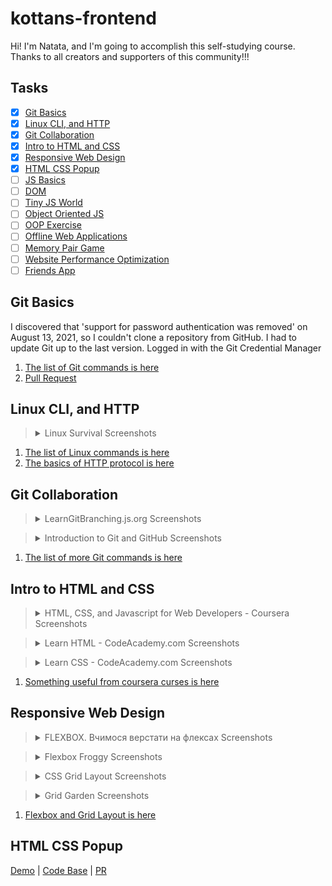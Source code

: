 # kottans-frontend

Hi! I'm Natata, and I'm going to accomplish this self-studying course. 
Thanks to all creators and supporters of this community!!!

## Tasks

-   [x] [Git Basics](#git-basics)
-   [x] [Linux CLI, and HTTP](#linux-cli-and-http)
-   [x] [Git Collaboration](#git-collaboration)
-   [x] [Intro to HTML and CSS](#intro-to-html-and-css)
-   [x] [Responsive Web Design](#responsive-web-design)
-   [x] [HTML CSS Popup](#html-css-popup)
-   [ ] [JS Basics](#js-basics)
-   [ ] [DOM](#dom)
-   [ ] [Tiny JS World](#tiny-js-world)
-   [ ] [Object Oriented JS](#object-oriented-js)
-   [ ] [OOP Exercise](#oop-exercise)
-   [ ] [Offline Web Applications](#offline-web-applications)
-   [ ] [Memory Pair Game](#memory-pair-game)
-   [ ] [Website Performance Optimization](#website-performance-optimization)
-   [ ] [Friends App](#friends-app)

## Git Basics

I discovered that 'support for password authentication was removed' on August 13, 2021, so I couldn't clone a repository from GitHub. I had to update Git up to the last version. Logged in with the Git Credential Manager

1. [The list of Git commands is here](task_git_collaboration/git-commands.txt)
2. [Pull Request](https://github.com/kottans/mock-repo/pull/1183)


## Linux CLI, and HTTP

> <details>
>   <summary>Linux Survival Screenshots</summary>
> <img src="task_linux_cli/linux-module1.png">
>   <summary></summary>
> <img src="task_linux_cli/linux-module2.png">
>   <summary></summary>
> <img src="task_linux_cli/linux-module3.png">
>   <summary></summary>
> <img src="task_linux_cli/linux-module4.png">
> </details>


1. [The list of Linux commands is here](task_linux_cli/linux-commands.txt)
2. [The basics of HTTP protocol is here](task_linux_cli/http-protocol.txt)


## Git Collaboration

> <details>
>   <summary>LearnGitBranching.js.org Screenshots</summary>
> <img src="task_git_collaboration/learngitbranching.png">
> </details>

> <details>
>   <summary> Introduction to Git and GitHub Screenshots</summary>
> <img src="task_git_collaboration/intro-git-github_m1.png">
>	<summary> </summary>
> <img src="task_git_collaboration/intro-git-github_m2.png">
>	<summary> </summary>
> <img src="task_git_collaboration/intro-git-github_m3.png">
>	<summary> </summary>
> <img src="task_git_collaboration/intro-git-github_m4.png">
> </details>


1. [The list of more Git commands is here](task_git_collaboration/git-commands.txt)


## Intro to HTML and CSS

> <details>
>   <summary>HTML, CSS, and Javascript for Web Developers - Coursera Screenshots</summary>
> <img src="task_html_css_intro/html-css-javascript_w1.png">
> <img src="task_html_css_intro/html-css-javascript_w2.png">
> </details>

> <details>
>   <summary>Learn HTML - CodeAcademy.com Screenshots</summary>
> <img src="task_html_css_intro/code-academy-html.png">
> </details>

> <details>
>   <summary>Learn CSS - CodeAcademy.com Screenshots</summary>
> <img src="task_html_css_intro/code-academy-css.png">
> </details>



1. [Something useful from coursera curses is here](task_html_css_intro/intro-to-html-css.md)


## Responsive Web Design

> <details>
>   <summary>FLEXBOX. Вчимося верстати на флексах Screenshots</summary>
> <img src="task_responsive_web_design/flexbox-youtube.png">
> </details>

> <details>
>   <summary>Flexbox Froggy Screenshots</summary>
> <img src="task_responsive_web_design/flexbox-froggy.png">
> </details>

> <details>
>   <summary>CSS Grid Layout Screenshots</summary>
> <img src="task_responsive_web_design/grid-youtube.png">
> </details>

> <details>
>   <summary>Grid Garden Screenshots</summary>
> <img src="task_responsive_web_design/grid-garden.png">
> </details>

1. [Flexbox and Grid Layout is here](task_responsive_web_design/responsive-web-design.md)


## HTML CSS Popup
 
[Demo](https://natata-tutorial.github.io/HTML-CSS-Popup/) | [Code Base](https://github.com/natata-tutorial/HTML-CSS-Popup) | [PR](https://github.com/kottans/frontend-2022-homeworks/pull/756)

